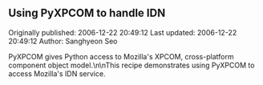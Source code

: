 ## Using PyXPCOM to handle IDN

Originally published: 2006-12-22 20:49:12
Last updated: 2006-12-22 20:49:12
Author: Sanghyeon Seo

PyXPCOM gives Python access to Mozilla's XPCOM, cross-platform component object model.\n\nThis recipe demonstrates using PyXPCOM to access Mozilla's IDN service.